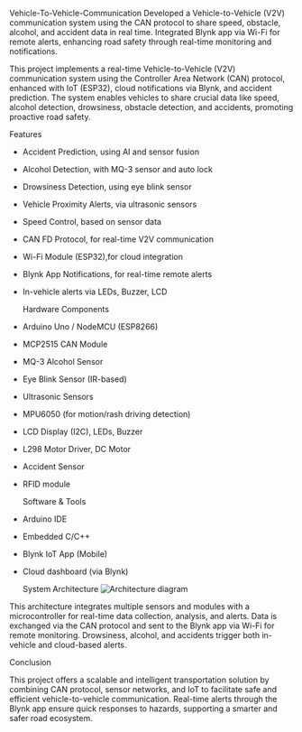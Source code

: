 Vehicle-To-Vehicle-Communication
Developed a Vehicle-to-Vehicle (V2V) communication system using the CAN protocol to share speed, obstacle, alcohol, and accident data in real time. Integrated Blynk app via Wi-Fi for remote alerts, enhancing road safety through real-time monitoring and notifications.

This project implements a real-time Vehicle-to-Vehicle (V2V) communication system using the Controller Area Network (CAN) protocol, enhanced with IoT (ESP32), cloud notifications via Blynk, and accident prediction. The system enables vehicles to share crucial data like speed, alcohol detection, drowsiness, obstacle detection, and accidents, promoting proactive road safety.

Features
- Accident Prediction, using AI and sensor fusion
- Alcohol Detection, with MQ-3 sensor and auto lock
- Drowsiness Detection, using eye blink sensor
- Vehicle Proximity Alerts, via ultrasonic sensors
- Speed Control, based on sensor data
- CAN FD Protocol, for real-time V2V communication
- Wi-Fi Module (ESP32),for cloud integration
- Blynk App Notifications, for real-time remote alerts
- In-vehicle alerts via LEDs, Buzzer, LCD

  Hardware Components
- Arduino Uno / NodeMCU (ESP8266)
- MCP2515 CAN Module
- MQ-3 Alcohol Sensor
- Eye Blink Sensor (IR-based)
- Ultrasonic Sensors
- MPU6050 (for motion/rash driving detection)
- LCD Display (I2C), LEDs, Buzzer
- L298 Motor Driver, DC Motor
- Accident Sensor
- RFID module
  
  Software & Tools
- Arduino IDE
- Embedded C/C++
- Blynk IoT App (Mobile)
- Cloud dashboard (via Blynk)
  
  System Architecture
![Architecture diagram](https://github.com/user-attachments/assets/d792d5f4-3edc-4639-ae0c-d1c3d9307089)

This architecture integrates multiple sensors and modules with a microcontroller for real-time data collection, analysis, and alerts. Data is exchanged via the CAN protocol and sent to the Blynk app via Wi-Fi for remote monitoring. Drowsiness, alcohol, and accidents trigger both in-vehicle and cloud-based alerts.

 Conclusion

This project offers a scalable and intelligent transportation solution by combining CAN protocol, sensor networks, and IoT to facilitate safe and efficient vehicle-to-vehicle communication. Real-time alerts through the Blynk app ensure quick responses to hazards, supporting a smarter and safer road ecosystem.

